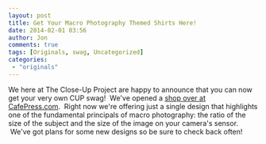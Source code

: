 ```yaml
---
layout: post
title: Get Your Macro Photography Themed Shirts Here!
date: 2014-02-01 03:56
author: Jon
comments: true
tags: [Originals, swag, Uncategorized]
categories:
 - "originals"
---
```

We here at The Close-Up Project are happy to announce that you can now get your very own CUP swag!  We've opened a <a href="http://www.cafepress.com/thecloseupproject">shop over at CafePress.com</a>.  Right now we're offering just a single design that highlights one of the fundamental principals of macro photography: the ratio of the size of the subject and the size of the image on your camera's sensor.  We've got plans for some new designs so be sure to check back often!

&nbsp;

<p class="post-image"><img alt="" src="http://i1.cpcache.com/product/1232693683/macro_photography_ratio_tshirt.jpg?color=Natural&amp;height=350&amp;/> There are many shirt styles to choose from.</p>
